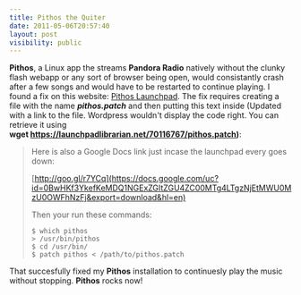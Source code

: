 ```yaml
---
title: Pithos the Quiter
date: 2011-05-06T20:57:40
layout: post
visibility: public
---
```


**Pithos**, a Linux app the streams **Pandora Radio** natively without the clunky flash webapp or any sort of browser being open, would consistantly crash after a few songs and would have to be restarted to continue playing. I found a fix on this website: [Pithos Launchpad](https://bugs.launchpad.net/pithos/+bug/705271). The fix requires creating a file with the name **_pithos.patch_** and then putting this text inside (Updated with a link to the file. Wordpress wouldn't display the code right. You can retrieve it using **wget https://launchpadlibrarian.net/70116767/pithos.patch)**: 

> [](https://launchpadlibrarian.net/70116767/pithos.patch)
>
> Here is also a Google Docs link just incase the launchpad every goes down:
>
> [http://goo.gl/r7YCq](https://docs.google.com/uc?id=0BwHKf3YkefKeMDQ1NGExZGItZGU4ZC00MTg4LTgzNjEtMWU0MzU0OWFhNzFj&export=download&hl=en)
>
> Then your run these commands:
>
>     $ which pithos
>     > /usr/bin/pithos
>     $ cd /usr/bin/
>     $ patch pithos < /path/to/pithos.patch

That succesfully fixed my **Pithos** installation to continuesly play the music without stopping. **Pithos** rocks now!
